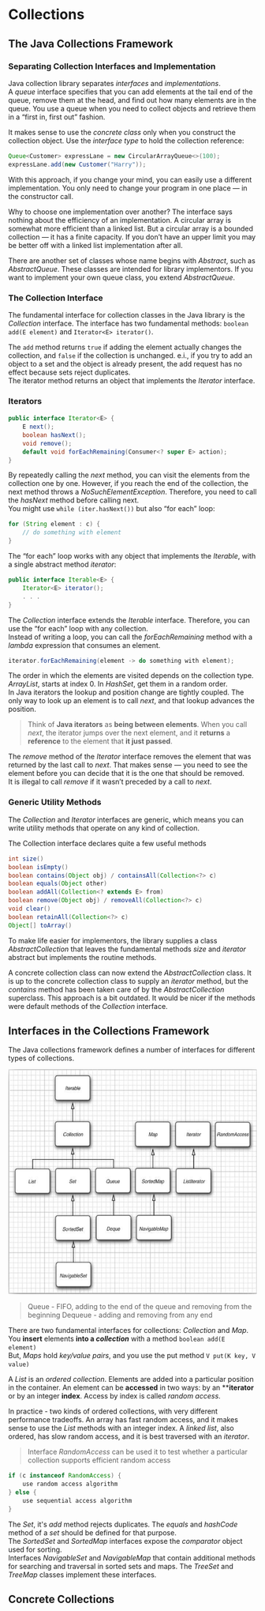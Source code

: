 # Collections
## The Java Collections Framework
### Separating Collection Interfaces and Implementation
Java collection library separates _interfaces_ and _implementations_. \
A _queue_ interface specifies that you can add elements at the tail end of the queue, remove them at the head, and find
out how many elements are in the queue. You use a queue when you need to collect objects and retrieve them in a
“first in, first out” fashion.

It makes sense to use the _concrete class_ only when you construct the collection object. Use the _interface type_ to hold
the collection reference:
```java
Queue<Customer> expressLane = new CircularArrayQueue<>(100);
expressLane.add(new Customer("Harry"));
```
With this approach, if you change your mind, you can easily use a different implementation. You only need to change your
program in one place — in the constructor call.

Why to choose one implementation over another? The interface says nothing about the efficiency of an implementation. 
A circular array is somewhat more efficient than a linked list. But a circular array is a bounded collection — it has a
finite capacity. If you don’t have an upper limit you may be better off with a linked list implementation after all.

There are another set of classes whose name begins with _Abstract_, such as _AbstractQueue_. These classes are
intended for library implementors. If you want to implement your own queue class, you extend _AbstractQueue_.

### The Collection Interface
The fundamental interface for collection classes in the Java library is the _Collection_ interface. The interface has
two fundamental methods: `boolean add(E element)` and `Iterator<E> iterator()`.

The `add` method returns `true` if adding the element actually changes the collection, and `false` if the collection
is unchanged. e.i., if you try to add an object to a set and the object is already present, the add request has no 
effect because sets reject duplicates. \
The iterator method returns an object that implements the _Iterator_ interface.

### Iterators
```java
public interface Iterator<E> {
    E next();
    boolean hasNext();
    void remove();
    default void forEachRemaining(Consumer<? super E> action);
}
```
By repeatedly calling the _next_ method, you can visit the elements from the collection one by one. However, if you reach
the end of the collection, the next method throws a _NoSuchElementException_. Therefore, you need to call the _hasNext_
method before calling next. \
You might use `while (iter.hasNext())` but also “for each” loop:
```java
for (String element : c) {
    // do something with element
}
```
The “for each” loop works with any object that implements the _Iterable_, with a single abstract method _iterator_:
```java
public interface Iterable<E> {
    Iterator<E> iterator();
    . . .
}
```
The _Collection_ interface extends the _Iterable_ interface. Therefore, you can use the “for each” loop with any collection. \
Instead of writing a loop, you can call the _forEachRemaining_ method with a _lambda_ expression that consumes an element.
```java
iterator.forEachRemaining(element -> do something with element);
```
The order in which the elements are visited depends on the collection type. _ArrayList_, starts at index 0. In _HashSet_,
get them in a random order. \
In Java iterators the lookup and position change are tightly coupled. The only way to look up an element is to call
_next_, and that lookup advances the position.
> Think of **Java iterators** as **being between elements**. When you call _next_, the iterator jumps over the next
> element, and it **returns** a **reference** to the element that **it just passed**.

The _remove_ method of the _Iterator_ interface removes the element that was returned by the last call to _next_. That
makes sense — you need to see the element before you can decide that it is the one that should be removed. \
It is illegal to call _remove_ if it wasn’t preceded by a call to _next_.

### Generic Utility Methods
The _Collection_ and _Iterator_ interfaces are generic, which means you can write utility methods that operate on any
kind of collection.

The Collection interface declares quite a few useful methods
```java
int size()
boolean isEmpty()
boolean contains(Object obj) / containsAll(Collection<?> c)
boolean equals(Object other)
boolean addAll(Collection<? extends E> from)
boolean remove(Object obj) / removeAll(Collection<?> c)
void clear()
boolean retainAll(Collection<?> c)
Object[] toArray()
```
To make life easier for implementors, the library supplies a class _AbstractCollection_ that leaves the fundamental methods
_size_ and _iterator_ abstract but implements the routine methods.

A concrete collection class can now extend the _AbstractCollection_ class. It is up to the concrete collection class
to supply an _iterator_ method, but the _contains_ method has been taken care of by the _AbstractCollection_ superclass.
This approach is a bit outdated. It would be nicer if the methods were default methods of the _Collection_ interface.

## Interfaces in the Collections Framework
The Java collections framework defines a number of interfaces for different types of collections.

![collections](/info/Java_Core_Volume_I/info/media/collections/collections.PNG)

> Queue - FIFO, adding to the end of the queue and removing from the beginning
> Dequeue - adding and removing from any end

There are two fundamental interfaces for collections: _Collection_ and _Map_. \
You **insert** elements **into a _collection_** with a method `boolean add(E element)` \
But, _Maps_ hold _key/value pairs_, and you use the put method `V put(K key, V value)`

A _List_ is an _ordered collection_. Elements are added into a particular position in the container.
An element can be **accessed** in two ways: by an ****iterator** or by an integer **index**. Access by index is called
_random access_.

In practice - two kinds of ordered collections, with very different performance tradeoffs. An array has fast random access,
and it makes sense to use the _List_ methods with an integer index. A _linked list_, also ordered, has slow random access,
and it is best traversed with an _iterator_.

> Interface _RandomAccess_ can be used it to test whether a particular collection supports efficient random access
```java
if (c instanceof RandomAccess) {
    use random access algorithm
} else {
    use sequential access algorithm
}
```
The _Set_, it's _add_ method rejects duplicates. The _equals_ and _hashCode_ method of a _set_ should be defined for
that purpose. \
The _SortedSet_ and _SortedMap_ interfaces expose the _comparator_ object used for sorting. \
Interfaces _NavigableSet_ and _NavigableMap_ that contain additional methods for searching and traversal in sorted sets and
maps. The _TreeSet_ and _TreeMap_ classes implement these interfaces.

## Concrete Collections

